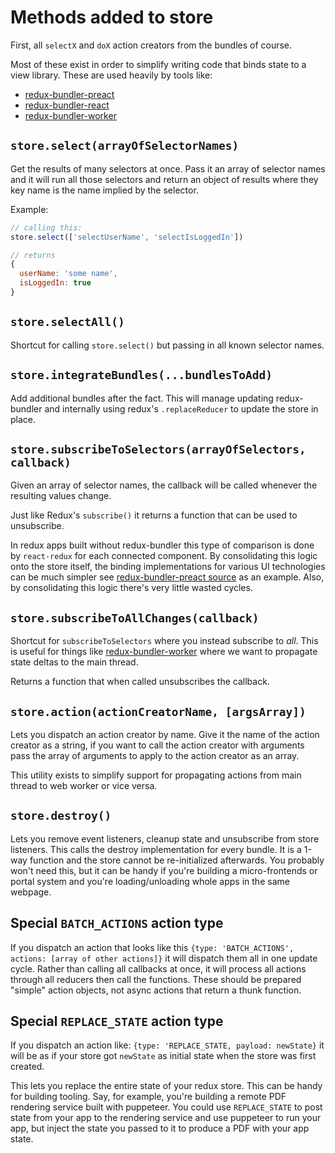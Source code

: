 # Methods added to store

First, all `selectX` and `doX` action creators from the bundles of course.

Most of these exist in order to simplify writing code that binds state to a view library. These are used heavily by tools like:

- [redux-bundler-preact](https://github.com/HenrikJoreteg/redux-bundler-preact)
- [redux-bundler-react](https://github.com/HenrikJoreteg/redux-bundler-react)
- [redux-bundler-worker](https://github.com/HenrikJoreteg/redux-bundler-worker)

## `store.select(arrayOfSelectorNames)`

Get the results of many selectors at once. Pass it an array of selector names and it will run all those selectors and return an object of results where they key name is the name implied by the selector.

Example:

```js
// calling this:
store.select(['selectUserName', 'selectIsLoggedIn'])

// returns
{
  userName: 'some name',
  isLoggedIn: true
}
```

## `store.selectAll()`

Shortcut for calling `store.select()` but passing in all known selector names.

## `store.integrateBundles(...bundlesToAdd)`

Add additional bundles after the fact. This will manage updating redux-bundler and internally using redux's `.replaceReducer` to update the store in place.

## `store.subscribeToSelectors(arrayOfSelectors, callback)`

Given an array of selector names, the callback will be called whenever the resulting values change.

Just like Redux's `subscribe()` it returns a function that can be used to unsubscribe.

In redux apps built without redux-bundler this type of comparison is done by `react-redux` for each connected component. By consolidating this logic onto the store itself, the binding implementations for various UI technologies can be much simpler see [redux-bundler-preact source](https://github.com/HenrikJoreteg/redux-bundler-preact/blob/master/src/index.js) as an example. Also, by consolidating this logic there's very little wasted cycles.

## `store.subscribeToAllChanges(callback)`

Shortcut for `subscribeToSelectors` where you instead subscribe to _all_. This is useful for things like [redux-bundler-worker](https://github.com/HenrikJoreteg/redux-bundler-worker) where we want to propagate state deltas to the main thread.

Returns a function that when called unsubscribes the callback.

## `store.action(actionCreatorName, [argsArray])`

Lets you dispatch an action creator by name. Give it the name of the action creator as a string, if you want to call the action creator with arguments pass the array of arguments to apply to the action creator as an array.

This utility exists to simplify support for propagating actions from main thread to web worker or vice versa.

## `store.destroy()`

Lets you remove event listeners, cleanup state and unsubscribe from store listeners. This calls the destroy implementation for every bundle. It is a 1-way function and the store cannot be re-initialized afterwards. You probably won't need this, but it can be handy if you're building a micro-frontends or portal system and you're loading/unloading whole apps in the same webpage.

## Special `BATCH_ACTIONS` action type

If you dispatch an action that looks like this `{type: 'BATCH_ACTIONS', actions: [array of other actions]}` it will dispatch them all in one update cycle. Rather than calling all callbacks at once, it will process all actions through all reducers then call the functions. These should be prepared "simple" action objects, not async actions that return a thunk function.

## Special `REPLACE_STATE` action type

If you dispatch an action like: `{type: 'REPLACE_STATE, payload: newState}` it will be as if your store got `newState` as initial state when the store was first created.

This lets you replace the entire state of your redux store. This can be handy for building tooling. Say, for example, you're building a remote PDF rendering service built with puppeteer. You could use `REPLACE_STATE` to post state from your app to the rendering service and use puppeteer to run your app, but inject the state you passed to it to produce a PDF with your app state.
